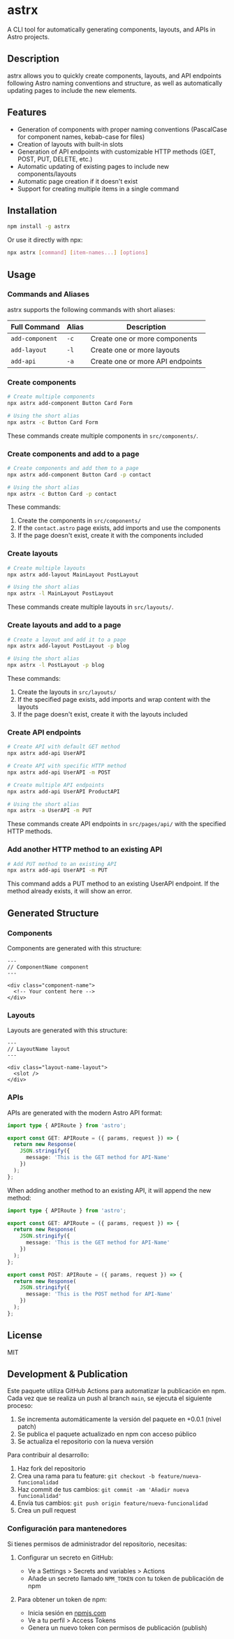 # astrx

A CLI tool for automatically generating components, layouts, and APIs in Astro projects.

## Description

astrx allows you to quickly create components, layouts, and API endpoints following Astro naming conventions and structure, as well as automatically updating pages to include the new elements.

## Features

- Generation of components with proper naming conventions (PascalCase for component names, kebab-case for files)
- Creation of layouts with built-in slots
- Generation of API endpoints with customizable HTTP methods (GET, POST, PUT, DELETE, etc.)
- Automatic updating of existing pages to include new components/layouts
- Automatic page creation if it doesn't exist
- Support for creating multiple items in a single command

## Installation

```bash
npm install -g astrx
```

Or use it directly with npx:

```bash
npx astrx [command] [item-names...] [options]
```

## Usage

### Commands and Aliases

astrx supports the following commands with short aliases:

| Full Command    | Alias | Description                  |
|-----------------|-------|------------------------------|
| `add-component` | `-c`  | Create one or more components |
| `add-layout`    | `-l`  | Create one or more layouts    |
| `add-api`       | `-a`  | Create one or more API endpoints |

### Create components

```bash
# Create multiple components
npx astrx add-component Button Card Form

# Using the short alias
npx astrx -c Button Card Form
```

These commands create multiple components in `src/components/`.

### Create components and add to a page

```bash
# Create components and add them to a page
npx astrx add-component Button Card -p contact

# Using the short alias
npx astrx -c Button Card -p contact
```

These commands:
1. Create the components in `src/components/`
2. If the `contact.astro` page exists, add imports and use the components
3. If the page doesn't exist, create it with the components included

### Create layouts

```bash
# Create multiple layouts
npx astrx add-layout MainLayout PostLayout

# Using the short alias
npx astrx -l MainLayout PostLayout
```

These commands create multiple layouts in `src/layouts/`.

### Create layouts and add to a page

```bash
# Create a layout and add it to a page
npx astrx add-layout PostLayout -p blog

# Using the short alias
npx astrx -l PostLayout -p blog
```

These commands:
1. Create the layouts in `src/layouts/`
2. If the specified page exists, add imports and wrap content with the layouts
3. If the page doesn't exist, create it with the layouts included

### Create API endpoints

```bash
# Create API with default GET method
npx astrx add-api UserAPI

# Create API with specific HTTP method
npx astrx add-api UserAPI -m POST

# Create multiple API endpoints
npx astrx add-api UserAPI ProductAPI

# Using the short alias
npx astrx -a UserAPI -m PUT
```

These commands create API endpoints in `src/pages/api/` with the specified HTTP methods.

### Add another HTTP method to an existing API

```bash
# Add PUT method to an existing API
npx astrx add-api UserAPI -m PUT
```

This command adds a PUT method to an existing UserAPI endpoint. If the method already exists, it will show an error.

## Generated Structure

### Components

Components are generated with this structure:

```astro
---
// ComponentName component
---

<div class="component-name">
  <!-- Your content here -->
</div>
```

### Layouts

Layouts are generated with this structure:

```astro
---
// LayoutName layout
---

<div class="layout-name-layout">
  <slot />
</div>
```

### APIs

APIs are generated with the modern Astro API format:

```typescript
import type { APIRoute } from 'astro';

export const GET: APIRoute = ({ params, request }) => {
  return new Response(
    JSON.stringify({
      message: 'This is the GET method for API-Name'
    })
  );
};
```

When adding another method to an existing API, it will append the new method:

```typescript
import type { APIRoute } from 'astro';

export const GET: APIRoute = ({ params, request }) => {
  return new Response(
    JSON.stringify({
      message: 'This is the GET method for API-Name'
    })
  );
};

export const POST: APIRoute = ({ params, request }) => {
  return new Response(
    JSON.stringify({
      message: 'This is the POST method for API-Name'
    })
  );
};
```

## License

MIT 

## Development & Publication

Este paquete utiliza GitHub Actions para automatizar la publicación en npm. Cada vez que se realiza un push al branch `main`, se ejecuta el siguiente proceso:

1. Se incrementa automáticamente la versión del paquete en +0.0.1 (nivel patch)
2. Se publica el paquete actualizado en npm con acceso público
3. Se actualiza el repositorio con la nueva versión

Para contribuir al desarrollo:

1. Haz fork del repositorio
2. Crea una rama para tu feature: `git checkout -b feature/nueva-funcionalidad`
3. Haz commit de tus cambios: `git commit -am 'Añadir nueva funcionalidad'`
4. Envía tus cambios: `git push origin feature/nueva-funcionalidad`
5. Crea un pull request

### Configuración para mantenedores

Si tienes permisos de administrador del repositorio, necesitas:

1. Configurar un secreto en GitHub:
   - Ve a Settings > Secrets and variables > Actions
   - Añade un secreto llamado `NPM_TOKEN` con tu token de publicación de npm

2. Para obtener un token de npm:
   - Inicia sesión en [npmjs.com](https://www.npmjs.com)
   - Ve a tu perfil > Access Tokens
   - Genera un nuevo token con permisos de publicación (publish) 
